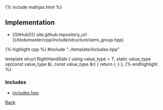 {% include mathjax.html %}



## Implementation

- [GitHub]({{ site.github.repository_url }}/blob/master/cpp/include/structure/semi_group.hpp)

{% highlight cpp %}
#include "../template/includes.hpp"

template<typename T>
struct RightHandSide {
  using value_type = T;
  static value_type op(const value_type &l, const value_type &r) {
    return r;
  }
};
{% endhighlight %}

### Includes

- [includes.hpp](../template/includes)

[Back](../..)
